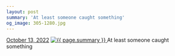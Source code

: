 ```yaml
---
layout: post
summary: 'At least someone caught something'
og_image: 305-1280.jpg
---
```


<p>
  <time>
    <a href="/305">October 13, 2022</a>
  </time>
  <a href="/305">
    <img src="{{ site.assets_url }}/305-640.jpg" srcset="{{ site.assets_url }}/305-320.jpg 320w, {{ site.assets_url }}/305-640.jpg 640w, {{ site.assets_url }}/305-960.jpg 960w, {{ site.assets_url }}/305-1280.jpg 1280w" sizes="(min-width: 700px) 50vw, calc(100vw - 2rem)" alt="{{ page.summary }}" />
  </a>
  <span>At least someone caught something</span>
</p>

